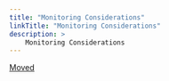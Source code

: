 ```yaml
---
title: "Monitoring Considerations"
linkTitle: "Monitoring Considerations"
description: >
    Monitoring Considerations
---
```



[Moved](../altinity-kb-monitoring.md)

